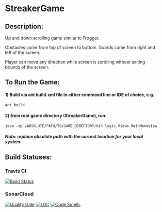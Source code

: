 # StreakerGame

## Description:

Up and down scrolling game similar to Frogger.

Obstacles come from top of screen to bottom.
Guards come from right and left of the screen.

Player can move any direction while screen is scrolling without exiting bounds of the screen.

## To Run the Game:

#### 1) Build via ant build.xml file in either command line or IDE of choice, e.g.
```
ant build
```

#### 2) from root game directory (StreakerGame), run:
```
java -cp /ABSOLUTE/PATH/TO/GAME_DIRECTORY/bin logic.Views.MainMenuView
```
##### Note: replace absolute path with the correct location for your local system.

## Build Statuses:

### Travis CI
[![Build Status](https://travis-ci.org/brobinson15/StreakerGame.svg?branch=refactor)](https://travis-ci.org/brobinson15/StreakerGame)

### SonarCloud
[![Quality Gate](https://sonarcloud.io/api/badges/gate?key=streakergame:refactor)](https://sonarcloud.io/dashboard/index/streakergame:refactor)
[![LOC](https://sonarcloud.io/api/badges/measure?key=streakergame:refactor&metric=ncloc)](https://sonarcloud.io/dashboard/index/streakergame:refactor)
[![Code Smells](https://sonarcloud.io/api/badges/measure?key=streakergame:refactor&metric=code_smells)](https://sonarcloud.io/dashboard/index/streakergame:refactor)
